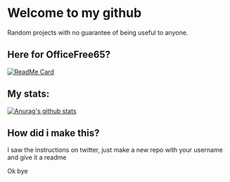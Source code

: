 # Welcome to my github
Random projects with no guarantee of being useful to anyone.

## Here for OfficeFree65?
[![ReadMe Card](https://github-readme-stats.vercel.app/api/pin/?username=3rikk&repo=officefree65)](https://github.com/anuraghazra/github-readme-stats)

## My stats:

[![Anurag's github stats](https://github-readme-stats.vercel.app/api?username=3rikk)](https://github.com/anuraghazra/github-readme-stats)

## How did i make this?
I saw the instructions on twitter, just make a new repo with your username and give it a readme


Ok bye
